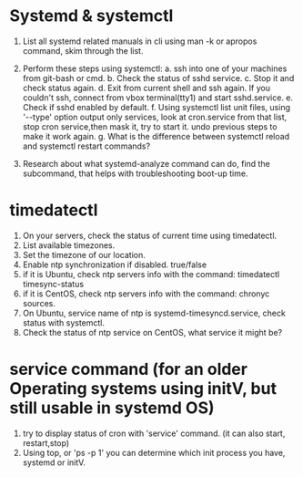 # Systemd & systemctl 
1. List all systemd related manuals in cli using man -k or apropos command, skim through the list.
2. Perform these steps using systemctl:
    a. ssh into one of your machines from git-bash or cmd.
    b. Check the status of sshd service. 
    c. Stop it and check status again. 
    d. Exit from current shell and ssh again. If you couldn't ssh, connect from vbox terminal(tty1) and start sshd.service.
    e. Check if sshd enabled by default.
    f. Using systemctl list unit files, using '--type' option output only services, look at cron.service from that list, stop cron service,then mask it, try to start it. undo previous steps to make it work again.
    g. What is the difference between systemctl reload and systemctl restart commands?

3. Research about what systemd-analyze command can do, find the subcommand, that helps with troubleshooting boot-up time.

# timedatectl 
1. On your servers, check the status of current time using timedatectl.
2. List available timezones.
3. Set the timezone of our location.
4. Enable ntp synchronization if disabled. true/false
5. if it is Ubuntu, check ntp servers info with the command: timedatectl timesync-status
6. if it is CentOS, check ntp servers info with the command: chronyc sources.
7. On Ubuntu, service name of ntp is systemd-timesyncd.service, check status with systemctl.
8. Check the status of ntp service on CentOS, what service it might be?

# service command (for an older Operating systems using initV, but still usable in systemd OS)
1. try to display status of cron with 'service' command. (it can also start, restart,stop) 
2. Using top, or 'ps -p 1' you can determine which init process you have, systemd or initV.
